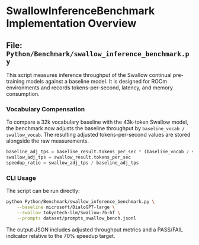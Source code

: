 # SwallowInferenceBenchmark Implementation Overview

## File: `Python/Benchmark/swallow_inference_benchmark.py`

This script measures inference throughput of the Swallow continual pre-training models against a baseline model. It is designed for ROCm environments and records tokens-per-second, latency, and memory consumption.

### Vocabulary Compensation
To compare a 32k vocabulary baseline with the 43k-token Swallow model, the benchmark now adjusts the baseline throughput by `baseline_vocab / swallow_vocab`. The resulting adjusted tokens-per-second values are stored alongside the raw measurements.

```python
baseline_adj_tps = baseline_result.tokens_per_sec * (baseline_vocab / swallow_vocab)
swallow_adj_tps = swallow_result.tokens_per_sec
speedup_ratio = swallow_adj_tps / baseline_adj_tps
```

### CLI Usage
The script can be run directly:
```bash
python Python/Benchmark/swallow_inference_benchmark.py \
    --baseline microsoft/DialoGPT-large \
    --swallow tokyotech-llm/Swallow-7b-hf \
    --prompts dataset/prompts_swallow_bench.jsonl
```
The output JSON includes adjusted throughput metrics and a PASS/FAIL indicator relative to the 70% speedup target.
